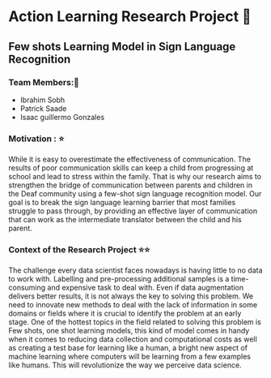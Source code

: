 # Action Learning Research Project :page_with_curl:
## Few shots Learning Model in Sign Language Recognition

### Team Members::busts_in_silhouette:
- Ibrahim Sobh
- Patrick Saade
- Isaac guillermo Gonzales

### Motivation : :star:
While it is easy to overestimate the effectiveness of communication. The results of poor communication skills can keep a child from progressing at school and lead to stress within the family. That is why our research aims to strengthen the bridge of communication between parents and children in the Deaf community using a few-shot sign language recognition model. Our goal is to break the sign language learning barrier that most families struggle to pass through, by providing an effective layer of communication that can work as the intermediate translator between the child and his parent. 

### Context of the Research Project  :star::star:
The challenge every data scientist faces nowadays is having little to no data to work with. Labelling and pre-processing additional samples is a time-consuming and expensive task to deal with. Even if data augmentation delivers better results, it is not always the key to solving this problem. We need to innovate new methods to deal with the lack of information in some domains or fields where it is crucial to identify the problem at an early stage. One of the hottest topics in the field related to solving this problem is Few shots, one shot learning models, this kind of model comes in handy when it comes to reducing data collection and computational costs as well as creating a test base for learning like a human, a bright new aspect of machine learning where computers will be learning from a few examples like humans. This will revolutionize the way we perceive data science. 

 
